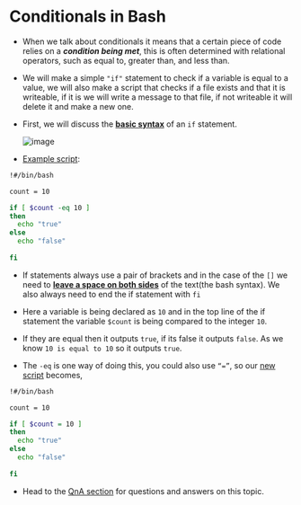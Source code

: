 # Conditionals in Bash

- When we talk about conditionals it means that a certain piece of code relies on a ***condition being met***, this is often determined with relational operators, such as equal to, greater than, and less than.

- We will make a simple `"if"` statement to check if a variable is equal to a value, we will also make a script that checks if a file exists and that it is writeable, if it is we will write a message to that file, if not writeable it will delete it and make a new one. 

- First, we will discuss the **<ins>basic syntax</ins>** of an `if` statement.

  ![image]()

- [Example script]():

```sh
!#/bin/bash

count = 10

if [ $count -eq 10 ]
then
  echo "true"
else
  echo "false"
  
fi
```

- If statements always use a pair of brackets and in the case of the `[]` we need to **<ins>leave a space on both sides</ins>** of the text(the bash syntax). We also always need to end the if statement with `fi`


- Here a variable is being declared as `10` and in the top line of the if statement the variable `$count` is being compared to the integer `10`.

- If they are equal then it outputs `true`, if its false it outputs `false`. As we know `10 is equal to 10` so it outputs `true`.

- The `-eq` is one way of doing this, you could also use `“=”`, so our [new script]() becomes,

```sh
!#/bin/bash

count = 10

if [ $count = 10 ]
then
  echo "true"
else
  echo "false"
  
fi
```

- Head to the [QnA section]( ) for questions and answers on this topic.
